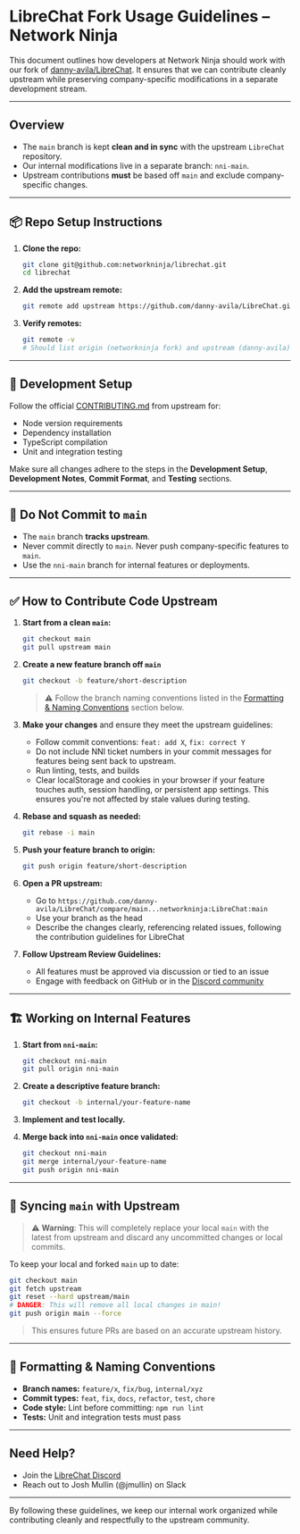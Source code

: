 # LibreChat Fork Usage Guidelines – Network Ninja

This document outlines how developers at Network Ninja should work with our fork of [danny-avila/LibreChat](https://github.com/danny-avila/LibreChat). It ensures that we can contribute cleanly upstream while preserving company-specific modifications in a separate development stream.

---

## Overview

- The `main` branch is kept **clean and in sync** with the upstream `LibreChat` repository.
- Our internal modifications live in a separate branch: `nni-main`.
- Upstream contributions **must** be based off `main` and exclude company-specific changes.

---

## 📦 Repo Setup Instructions

1. **Clone the repo:**

   ```bash
   git clone git@github.com:networkninja/librechat.git
   cd librechat
   ```

2. **Add the upstream remote:**

   ```bash
   git remote add upstream https://github.com/danny-avila/LibreChat.git
   ```

3. **Verify remotes:**

   ```bash
   git remote -v
   # Should list origin (networkninja fork) and upstream (danny-avila)
   ```

---

## 🧪 Development Setup

Follow the official [CONTRIBUTING.md](https://github.com/danny-avila/LibreChat/blob/main/.github/CONTRIBUTING.md) from upstream for:

- Node version requirements
- Dependency installation
- TypeScript compilation
- Unit and integration testing

Make sure all changes adhere to the steps in the **Development Setup**, **Development Notes**, **Commit Format**, and **Testing** sections.

---

## 🚫 Do Not Commit to `main`

- The `main` branch **tracks upstream**.
- Never commit directly to `main`. Never push company-specific features to `main`.
- Use the `nni-main` branch for internal features or deployments.

---

## ✅ How to Contribute Code Upstream

1. **Start from a clean `main`:**

   ```bash
   git checkout main
   git pull upstream main
   ```

2. **Create a new feature branch off `main`**

   ```bash
   git checkout -b feature/short-description
   ```

   > ⚠️ Follow the branch naming conventions listed in the [Formatting & Naming Conventions](#-formatting--naming-conventions) section below.

3. **Make your changes** and ensure they meet the upstream guidelines:

   - Follow commit conventions: `feat: add X`, `fix: correct Y`
   - Do not include NNI ticket numbers in your commit messages for features being sent back to upstream.
   - Run linting, tests, and builds
   - Clear localStorage and cookies in your browser if your feature touches auth, session handling, or persistent app settings. This ensures you're not affected by stale values during testing.

4. **Rebase and squash as needed:**

   ```bash
   git rebase -i main
   ```

5. **Push your feature branch to origin:**

   ```bash
   git push origin feature/short-description
   ```

6. **Open a PR upstream:**

   - Go to `https://github.com/danny-avila/LibreChat/compare/main...networkninja:LibreChat:main`
   - Use your branch as the head
   - Describe the changes clearly, referencing related issues, following the contribution guidelines for LibreChat

7. **Follow Upstream Review Guidelines:**

   - All features must be approved via discussion or tied to an issue
   - Engage with feedback on GitHub or in the [Discord community](https://discord.librechat.ai)

---

## 🏗️ Working on Internal Features

1. **Start from `nni-main`:**

   ```bash
   git checkout nni-main
   git pull origin nni-main
   ```

2. **Create a descriptive feature branch:**

   ```bash
   git checkout -b internal/your-feature-name
   ```

3. **Implement and test locally.**

4. **Merge back into `nni-main` once validated:**

   ```bash
   git checkout nni-main
   git merge internal/your-feature-name
   git push origin nni-main
   ```

---

## 🔁 Syncing `main` with Upstream

> ⚠️ **Warning**: This will completely replace your local `main` with the latest from upstream and discard any uncommitted changes or local commits.

To keep your local and forked `main` up to date:

```bash
git checkout main
git fetch upstream
git reset --hard upstream/main
# DANGER: This will remove all local changes in main!
git push origin main --force
```

> This ensures future PRs are based on an accurate upstream history.

---

## 🧼 Formatting & Naming Conventions

- **Branch names:** `feature/x`, `fix/bug`, `internal/xyz`
- **Commit types:** `feat`, `fix`, `docs`, `refactor`, `test`, `chore`
- **Code style:** Lint before committing: `npm run lint`
- **Tests:** Unit and integration tests must pass

---

## Need Help?

- Join the [LibreChat Discord](https://discord.librechat.ai)
- Reach out to Josh Mullin (@jmullin) on Slack

---

By following these guidelines, we keep our internal work organized while contributing cleanly and respectfully to the upstream community.

